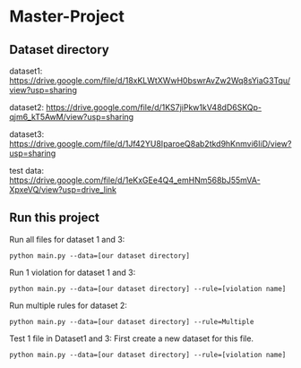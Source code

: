 # Master-Project
## Dataset directory
dataset1: https://drive.google.com/file/d/18xKLWtXWwH0bswrAvZw2Wq8sYiaG3Tqu/view?usp=sharing

dataset2: https://drive.google.com/file/d/1KS7jiPkw1kV48dD6SKQp-qjm6_kT5AwM/view?usp=sharing

dataset3: https://drive.google.com/file/d/1Jf42YU8IparoeQ8ab2tkd9hKnmvi6IiD/view?usp=sharing

test data: https://drive.google.com/file/d/1eKxGEe4Q4_emHNm568bJ55mVA-XpxeVQ/view?usp=drive_link
## Run this project
Run all files for dataset 1 and 3:
```
python main.py --data=[our dataset directory]
```

Run 1 violation for dataset 1 and 3:
```
python main.py --data=[our dataset directory] --rule=[violation name]
```

Run multiple rules for dataset 2:
```
python main.py --data=[our dataset directory] --rule=Multiple
```

Test 1 file in Dataset1 and 3: First create a new dataset for this file.
```
python main.py --data=[our dataset directory] --rule=[violation name]
```